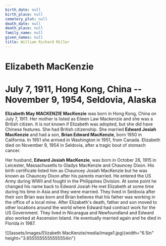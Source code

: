 ```yaml
---
birth_date: null
birth_place: null
cemetery_plot: null
death_date: null
death_place: null
family_name: null
given_names: null
title: William Richard Miller
---
```


# Elizabeth MacKenzie

# July 7, 1911, Hong Kong, China -- November 9, 1954, Seldovia, Alaska

**Elizabeth May MACKENZIE MacKenzie** was born in Hong
Kong, China on July 7, 1911. Her mother is listed as Eileen Law
Mackenzie and she was a British citizen. It is not known if Elizabeth
was adopted, but she did have Chinese features. She had British
citizenship. She married **Edward Josiah MacKenzie** and had a son,
**Brian Edward MacKenzie**, born 1950 in California. In 1951 she arrived
in Washington in 1951, from Canada. Elizabeth died on November 9, 1954
in Seldovia, after a tragic bout of stomach cancer.

Her husband, **Edward Josiah MacKenzie**, was born in October 26, 1915
in Leicester, Massachusetts to Gladys MacKenzie and Chauncey Dixon. His
birth certificate listed him as Chauncey Josiah MacKenzie but he was
known as Chauncey Dixon after his parents married. He entered the US
Army during WWII and fought in the Philippines Division. At some point
he changed his name back to Edward Josiah He met Elizabeth at some time
during his time in Asia and they were married. They lived in Seldovia
after their son Brian was born and Brian believes that his father was
working in the office of a local mine. After Elizabeth's death, father
and son moved to other locations around the world where Edward had
contract work for the US Government. They lived in Nicaragua and
Newfoundland and Edward also worked at Ascension Island. He eventually
married again and he died in Florida in 1987.

![](assets/images/Elizabeth MacKenzie/media/image1.jpg){width="6.5in"
height="3.6555555555555554in"}
